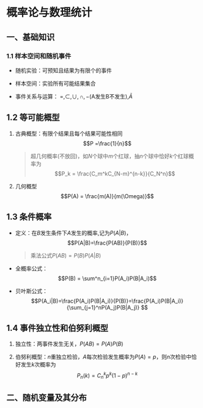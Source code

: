 # 概率论与数理统计

## 一、基础知识

### 1.1 样本空间和随机事件

* 随机实验：可预知且结果为有限个的事件

* 样本空间：实验所有可能结果集合

* 事件关系与运算： $=, \subset, \cup, \cap, -$(A发生B不发生),$\bar A$

## 1.2 等可能概型

1. 古典概型：有限个结果且每个结果可能性相同$$P =\frac{1}{n}$$
    > 超几何概率(不放回)，如$N$个球中$m$个红球，抽$n$个球中恰好$k$个红球概率为$$P_k = \frac{C_m^kC_{N-m}^{n-k}}{C_N^n}$$

2. 几何概型$$P(A) = \frac{m(A)}{m(\Omega)}$$

## 1.3 条件概率

* 定义：在$B$发生条件下$A$发生的概率,记为$P(A|B)$，$$P(A|B)=\frac{P(AB)}{P(B)}$$
    > 乘法公式$P(AB) = P(B)P(A|B)$

* 全概率公式：$$P(B) = \sum^n_{i=1}P(A_i)P(B|A_i)$$

* 贝叶斯公式：$$P(A_i|B)=\frac{P(A_i)P(B|A_i)}{P(B)}=\frac{P(A_i)P(B|A_i)}{\sum_{j=1}^nP(A_j)P(B|A_j)} $$

## 1.4 事件独立性和伯努利概型

1. 独立性：两事件发生无关，$P(AB)=P(A)P(B)$

2. 伯努利概型：$n$重独立检验，$A$每次检验发生概率为$P(A)=p$，则$n$次检验中恰好发生$k$次概率为$$P_n(k)=C_n^kp^k(1-p)^{n-k}$$

## 二、随机变量及其分布

